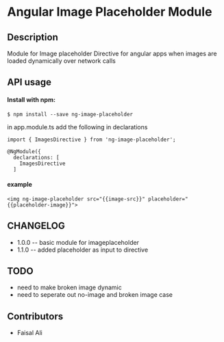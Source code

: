 # Angular Image Placeholder Module

## Description
Module for Image placeholder Directive for angular apps when images are loaded dynamically over network calls

## API usage

#### Install with npm:
```
$ npm install --save ng-image-placeholder
```

in app.module.ts add the following in declarations
```
import { ImagesDirective } from 'ng-image-placeholder';

@NgModule({
  declarations: [
    ImagesDirective
  ]
```
#### example
```
<img ng-image-placeholder src="{{image-src}}" placeholder="{{placeholder-image}}">
```
## CHANGELOG

* 1.0.0 -- basic module for imageplaceholder
* 1.1.0 -- added placeholder as input to directive
           
## TODO
* need to make broken image dynamic
* need to seperate out no-image and broken image case


## Contributors
* Faisal Ali